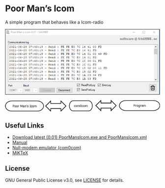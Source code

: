 # Poor Man’s Icom
A simple program that behaves like a Icom-radio

![alt text](https://github.com/SA6HBR/PoorMansIcom/blob/main/image/PoorMansIcom.png "PoorMansIcom")

![alt text](https://github.com/SA6HBR/PoorMansIcom/blob/main/image/Diagram1.png "Diagram1")


## Useful Links

* [Download latest (0.01) PoorMansIcom.exe and PoorMansIcom.xml](https://github.com/SA6HBR/PoorMansIcom/releases/tag/0.01)
* [Manual](https://github.com/SA6HBR/PoorMansIcom/blob/main/doc/PoorMansIcomManual.pdf)
* [Null-modem emulator (com0com)](https://sourceforge.net/projects/com0com/)
* [MiKTeX](https://miktex.org/)

## License

GNU General Public License v3.0, see [LICENSE](https://github.com/SA6HBR/SerialProxy/blob/main/LICENSE) for details.
